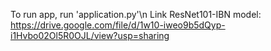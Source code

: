To run app, run 'application.py'\n
Link ResNet101-IBN model: https://drive.google.com/file/d/1w10-iweo9b5dQyp-i1Hvbo02Ol5R0OJL/view?usp=sharing
